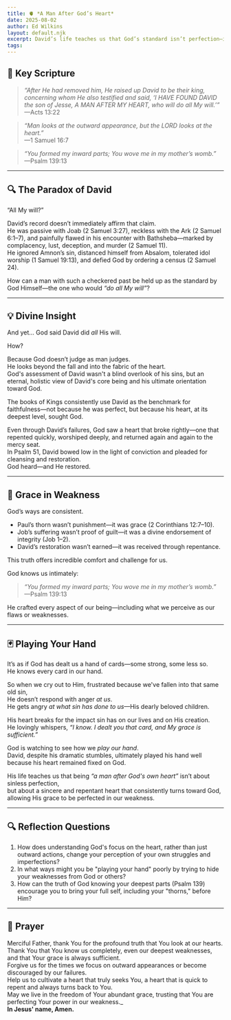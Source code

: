 ```yaml
---
title: 🫀 *A Man After God’s Heart*
date: 2025-08-02
author: Ed Wilkins
layout: default.njk
excerpt: David’s life teaches us that God’s standard isn’t perfection—it’s a heart that returns, repents, and remains aligned with His will. Grace meets us in our weakness.
tags:
---
```


## 📖 Key Scripture

> _“After He had removed him, He raised up David to be their king, concerning whom He also testified and said, ‘I HAVE FOUND DAVID the son of Jesse, A MAN AFTER MY HEART, who will do all My will.’”_  
> —Acts 13:22

> _“Man looks at the outward appearance, but the LORD looks at the heart.”_  
> —1 Samuel 16:7

> _“You formed my inward parts; You wove me in my mother’s womb.”_  
> —Psalm 139:13

---

## 🔍 The Paradox of David

“All My will?”

David’s record doesn’t immediately affirm that claim.  
He was passive with Joab (2 Samuel 3:27), reckless with the Ark (2 Samuel 6:1–7), and painfully flawed in his encounter with Bathsheba—marked by complacency, lust, deception, and murder (2 Samuel 11).  
He ignored Amnon’s sin, distanced himself from Absalom, tolerated idol worship (1 Samuel 19:13), and defied God by ordering a census (2 Samuel 24).

How can a man with such a checkered past be held up as the standard by God Himself—the one who would _“do all My will”_?

---

## 💡 Divine Insight

And yet… God said David did _all_ His will.

How?

Because God doesn’t judge as man judges.  
He looks beyond the fall and into the fabric of the heart.  
God's assessment of David wasn't a blind overlook of his sins, but an eternal, holistic view of David's core being and his ultimate orientation toward God.

The books of Kings consistently use David as the benchmark for faithfulness—not because he was perfect, but because his heart, at its deepest level, sought God.

Even through David’s failures, God saw a heart that broke rightly—one that repented quickly, worshiped deeply, and returned again and again to the mercy seat.  
In Psalm 51, David bowed low in the light of conviction and pleaded for cleansing and restoration.  
God heard—and He restored.

---

## 🧩 Grace in Weakness

God’s ways are consistent.

- Paul’s thorn wasn’t punishment—it was grace (2 Corinthians 12:7–10).
- Job’s suffering wasn’t proof of guilt—it was a divine endorsement of integrity (Job 1–2).
- David’s restoration wasn’t earned—it was received through repentance.

This truth offers incredible comfort and challenge for us.

God knows us intimately:

> _“You formed my inward parts; You wove me in my mother’s womb.”_ —Psalm 139:13

He crafted every aspect of our being—including what we perceive as our flaws or weaknesses.

---

## 🃏 Playing Your Hand

It’s as if God has dealt us a hand of cards—some strong, some less so.  
He knows every card in our hand.

So when we cry out to Him, frustrated because we've fallen into that same old sin,  
He doesn’t respond with anger _at us_.  
He gets angry _at what sin has done to us_—His dearly beloved children.

His heart breaks for the impact sin has on our lives and on His creation.  
He lovingly whispers, _“I know. I dealt you that card, and My grace is sufficient.”_

God is watching to see how we _play our hand_.  
David, despite his dramatic stumbles, ultimately played his hand well because his heart remained fixed on God.

His life teaches us that being _“a man after God's own heart”_ isn’t about sinless perfection,  
but about a sincere and repentant heart that consistently turns toward God,  
allowing His grace to be perfected in our weakness.

---

## 🔍 Reflection Questions

1. How does understanding God's focus on the heart, rather than just outward actions, change your perception of your own struggles and imperfections?
2. In what ways might you be "playing your hand" poorly by trying to hide your weaknesses from God or others?
3. How can the truth of God knowing your deepest parts (Psalm 139) encourage you to bring your full self, including your "thorns," before Him?

---

## 🙏 Prayer

Merciful Father, thank You for the profound truth that You look at our hearts.  
Thank You that You know us completely, even our deepest weaknesses, and that Your grace is always sufficient.  
Forgive us for the times we focus on outward appearances or become discouraged by our failures.  
Help us to cultivate a heart that truly seeks You, a heart that is quick to repent and always turns back to You.  
May we live in the freedom of Your abundant grace, trusting that You are perfecting Your power in our weakness.\_  
**In Jesus' name, Amen.**

